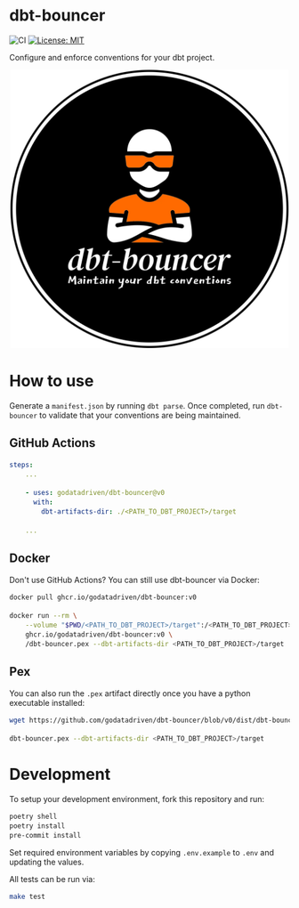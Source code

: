 # dbt-bouncer

![CI](https://github.com/godatadriven/dbt-bouncer/actions/workflows/ci_pipeline.yml/badge.svg)
[![License: MIT](https://img.shields.io/badge/License-MIT-yellow.svg)](https://opensource.org/licenses/MIT)

Configure and enforce conventions for your dbt project.

<p align="center">
  <img src="./images/logo.webp" alt="dbt-bouncer logo" width="500"/>
</p>

# How to use

Generate a `manifest.json` by running `dbt parse`. Once completed, run `dbt-bouncer` to validate that your conventions are being maintained.

## GitHub Actions

```yaml
steps:
    ...

    - uses: godatadriven/dbt-bouncer@v0
      with:
        dbt-artifacts-dir: ./<PATH_TO_DBT_PROJECT>/target

    ...
```

## Docker

Don't use GitHub Actions? You can still use dbt-bouncer via Docker:

```bash
docker pull ghcr.io/godatadriven/dbt-bouncer:v0

docker run --rm \
    --volume "$PWD/<PATH_TO_DBT_PROJECT>/target":/<PATH_TO_DBT_PROJECT>/target \
    ghcr.io/godatadriven/dbt-bouncer:v0 \
    /dbt-bouncer.pex --dbt-artifacts-dir <PATH_TO_DBT_PROJECT>/target
```

## Pex

You can also run the `.pex` artifact directly once you have a python executable installed:

```bash
wget https://github.com/godatadriven/dbt-bouncer/blob/v0/dist/dbt-bouncer.pex -O dbt-bouncer.pex

dbt-bouncer.pex --dbt-artifacts-dir <PATH_TO_DBT_PROJECT>/target
```

# Development

To setup your development environment, fork this repository and run:

```bash
poetry shell
poetry install
pre-commit install
```

Set required environment variables by copying `.env.example` to `.env` and updating the values.

All tests can be run via:
```bash
make test
```
